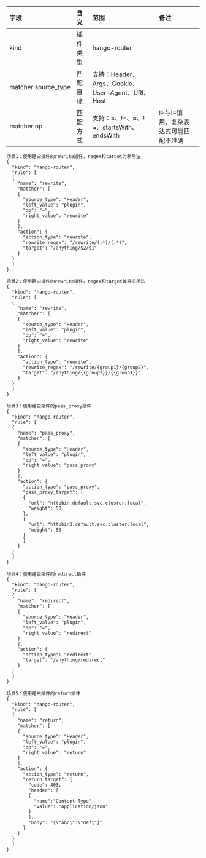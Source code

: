 | 字段                  | 含义   | 范围                                        | 备注 |    |
|:--------------------|:-----|:------------------------------------------|:---|:---|
| kind                | 插件类型 | hango-router                              |    |    |
| matcher.source_type | 匹配目标 | 支持：Header、Args、Cookie、User-Agent、URI、Host |    |    |
| matcher.op          | 匹配方式 | 支持：=、!=、≈、!≈、startsWith、endsWith          | !≈与!=慎用，复杂表达式可能匹配不准确   |    |
```
场景1：使用路由插件的rewrite插件，regex和target为新用法
{
  "kind": "hango-router",
  "rule": [
  {
    "name": "rewrite",
    "matcher": [
    {
      "source_type": "Header",
      "left_value": "plugin",
      "op": "=",
      "right_value": "rewrite"
    }
    ],
    "action": {
      "action_type": "rewrite",
      "rewrite_regex": "/rewrite/(.*)/(.*)",
      "target": "/anything/$2/$1"
    }
  }
  ]
}
```
```
场景2：使用路由插件的rewrite插件，regex和target兼容旧用法
{
  "kind": "hango-router",
  "rule": [
  {
    "name": "rewrite",
    "matcher": [
    {
      "source_type": "Header",
      "left_value": "plugin",
      "op": "=",
      "right_value": "rewrite"
    }
    ],
    "action": {
      "action_type": "rewrite",
      "rewrite_regex": "/rewrite/{group1}/{group2}",
      "target": "/anything/{{group2}}/{{group1}}"
    }
  }
  ]
}
```
```
场景3：使用路由插件的pass_proxy插件
{
  "kind": "hango-router",
  "rule": [
  {
    "name": "pass_proxy",
    "matcher": [
    {
      "source_type": "Header",
      "left_value": "plugin",
      "op": "=",
      "right_value": "pass_proxy"
    }
    ],
    "action": {
      "action_type": "pass_proxy",
      "pass_proxy_target": [
      {
        "url": "httpbin.default.svc.cluster.local",
        "weight": 50
      },
      {
        "url": "httpbin2.default.svc.cluster.local",
        "weight": 50
      }
      ]
    }
  }
  ]
}
```
```
场景4：使用路由插件的redirect插件
{
  "kind": "hango-router",
  "rule": [
  {
    "name": "redirect",
    "matcher": [
    {
      "source_type": "Header",
      "left_value": "plugin",
      "op": "=",
      "right_value": "redirect"
    }
    ],
    "action": {
      "action_type": "redirect",
      "target": "/anything/redirect"
    }
  }
  ]
}
```
```
场景5：使用路由插件的return插件
{
  "kind": "hango-router",
  "rule": [
  {
    "name": "return",
    "matcher": [
    {
      "source_type": "Header",
      "left_value": "plugin",
      "op": "=",
      "right_value": "return"
    }
    ],
    "action": {
      "action_type": "return",
      "return_target": {
        "code": 403,
        "header": [
        {
          "name":"Content-Type",
          "value": "application/json"
        }
        ],
        "body": "{\"abc\":\"def\"}"
      }
    }
  }
  ]
}
```